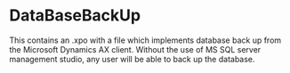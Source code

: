 # DataBaseBackUp
This contains an .xpo with a file which implements database back up from the Microsoft Dynamics AX client. Without the use of MS SQL server management studio, any user will be able to back up the database.
